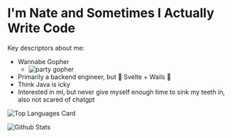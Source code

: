 # I'm Nate and Sometimes I Actually Write Code

Key descriptors about me:

* Wannabe Gopher 
  * ![party gopher](https://cultofthepartyparrot.com/guests/hd/partygopher.gif)
* Primarily a backend engineer, but 🧡 Svelte + Wails 🐉
* Think Java is icky
* Interested in ml, but never give myself enough time to sink my teeth in, also not scared of chatgpt

![Top Languages Card](https://github-readme-stats.vercel.app/api/top-langs/?username=NateDimick&layout=compact&theme=gotham)

![Github Stats](https://github-readme-stats.vercel.app/api?username=NateDimick&show_icons=true&theme=gotham)


